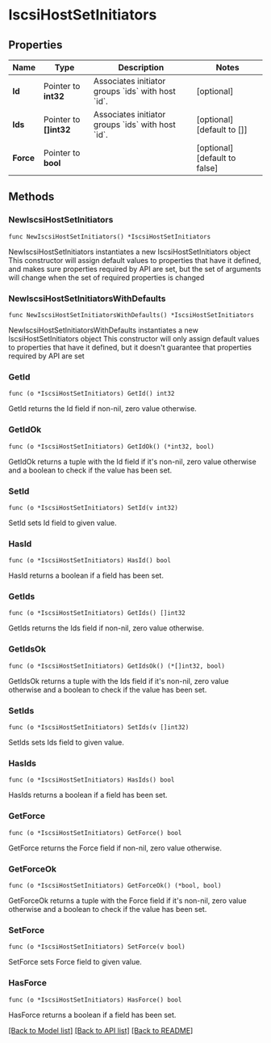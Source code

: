# IscsiHostSetInitiators

## Properties

Name | Type | Description | Notes
------------ | ------------- | ------------- | -------------
**Id** | Pointer to **int32** | Associates initiator groups &#x60;ids&#x60; with host &#x60;id&#x60;. | [optional] 
**Ids** | Pointer to **[]int32** | Associates initiator groups &#x60;ids&#x60; with host &#x60;id&#x60;. | [optional] [default to []]
**Force** | Pointer to **bool** |  | [optional] [default to false]

## Methods

### NewIscsiHostSetInitiators

`func NewIscsiHostSetInitiators() *IscsiHostSetInitiators`

NewIscsiHostSetInitiators instantiates a new IscsiHostSetInitiators object
This constructor will assign default values to properties that have it defined,
and makes sure properties required by API are set, but the set of arguments
will change when the set of required properties is changed

### NewIscsiHostSetInitiatorsWithDefaults

`func NewIscsiHostSetInitiatorsWithDefaults() *IscsiHostSetInitiators`

NewIscsiHostSetInitiatorsWithDefaults instantiates a new IscsiHostSetInitiators object
This constructor will only assign default values to properties that have it defined,
but it doesn't guarantee that properties required by API are set

### GetId

`func (o *IscsiHostSetInitiators) GetId() int32`

GetId returns the Id field if non-nil, zero value otherwise.

### GetIdOk

`func (o *IscsiHostSetInitiators) GetIdOk() (*int32, bool)`

GetIdOk returns a tuple with the Id field if it's non-nil, zero value otherwise
and a boolean to check if the value has been set.

### SetId

`func (o *IscsiHostSetInitiators) SetId(v int32)`

SetId sets Id field to given value.

### HasId

`func (o *IscsiHostSetInitiators) HasId() bool`

HasId returns a boolean if a field has been set.

### GetIds

`func (o *IscsiHostSetInitiators) GetIds() []int32`

GetIds returns the Ids field if non-nil, zero value otherwise.

### GetIdsOk

`func (o *IscsiHostSetInitiators) GetIdsOk() (*[]int32, bool)`

GetIdsOk returns a tuple with the Ids field if it's non-nil, zero value otherwise
and a boolean to check if the value has been set.

### SetIds

`func (o *IscsiHostSetInitiators) SetIds(v []int32)`

SetIds sets Ids field to given value.

### HasIds

`func (o *IscsiHostSetInitiators) HasIds() bool`

HasIds returns a boolean if a field has been set.

### GetForce

`func (o *IscsiHostSetInitiators) GetForce() bool`

GetForce returns the Force field if non-nil, zero value otherwise.

### GetForceOk

`func (o *IscsiHostSetInitiators) GetForceOk() (*bool, bool)`

GetForceOk returns a tuple with the Force field if it's non-nil, zero value otherwise
and a boolean to check if the value has been set.

### SetForce

`func (o *IscsiHostSetInitiators) SetForce(v bool)`

SetForce sets Force field to given value.

### HasForce

`func (o *IscsiHostSetInitiators) HasForce() bool`

HasForce returns a boolean if a field has been set.


[[Back to Model list]](../README.md#documentation-for-models) [[Back to API list]](../README.md#documentation-for-api-endpoints) [[Back to README]](../README.md)


